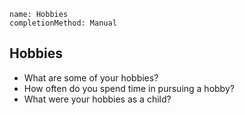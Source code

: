 ```ngMeta
name: Hobbies
completionMethod: Manual
```

## Hobbies

* What are some of your hobbies?
* How often do you spend time in pursuing a hobby?
* What were your hobbies as a child?
